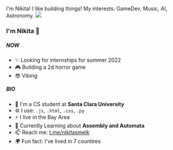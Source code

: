 I'm Nikita! 
I like building things!
My interests: GameDev, Music, AI, Astronomy.
![](https://github.com/nikitasmelk/nikitasmelk/blob/main/saul-goodman-better-call-saul.gif)

### I'm Nikita 👋

##### NOW

- ✨ Looking for internships for summer 2022
- 🎮 Building a 2d horror game
- 😎 Vibing

##### BIO

- 🏢 I'm a CS student at **Santa Clara University**
- ⚙️ I use: `.js`, `.html`, `.css`, `.py`
- ⚡️ I live in the Bay Area
- 🌱 Currently Learning about **Assembly and Automata**
- 📫 Reach me: [t.me/nikitasmelk](https://t.me/nikitasmelk)
- 🌍 Fun fact: I've lived in 7 countires
